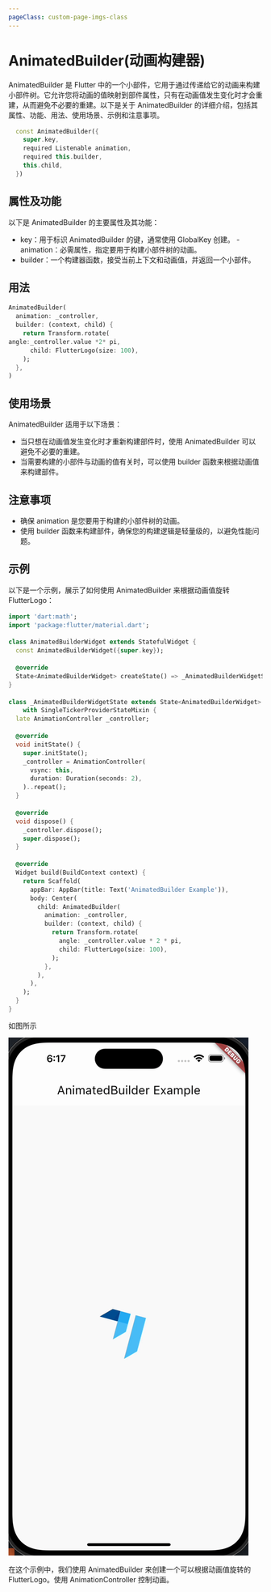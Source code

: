 ```yaml
---
pageClass: custom-page-imgs-class
---
```


# AnimatedBuilder(动画构建器)

AnimatedBuilder 是 Flutter 中的一个小部件，它用于通过传递给它的动画来构建小部件树。它允许您将动画的值映射到部件属性，只有在动画值发生变化时才会重建，从而避免不必要的重建。以下是关于 AnimatedBuilder 的详细介绍，包括其属性、功能、用法、使用场景、示例和注意事项。

```dart
  const AnimatedBuilder({
    super.key,
    required Listenable animation,
    required this.builder,
    this.child,
  })
```

## 属性及功能

以下是 AnimatedBuilder 的主要属性及其功能：

- key：用于标识 AnimatedBuilder 的键，通常使用 GlobalKey 创建。
  -animation：必需属性，指定要用于构建小部件树的动画。
- builder：一个构建器函数，接受当前上下文和动画值，并返回一个小部件。

## 用法

```dart
AnimatedBuilder(
  animation: _controller,
  builder: (context, child) {
    return Transform.rotate(
angle:_controller.value *2* pi,
      child: FlutterLogo(size: 100),
    );
  },
)
```

## 使用场景

AnimatedBuilder 适用于以下场景：

- 当只想在动画值发生变化时才重新构建部件时，使用 AnimatedBuilder 可以避免不必要的重建。
- 当需要构建的小部件与动画的值有关时，可以使用 builder 函数来根据动画值来构建部件。

## 注意事项

- 确保 animation 是您要用于构建的小部件树的动画。
- 使用 builder 函数来构建部件，确保您的构建逻辑是轻量级的，以避免性能问题。

## 示例

以下是一个示例，展示了如何使用 AnimatedBuilder 来根据动画值旋转 FlutterLogo：

```dart
import 'dart:math';
import 'package:flutter/material.dart';

class AnimatedBuilderWidget extends StatefulWidget {
  const AnimatedBuilderWidget({super.key});

  @override
  State<AnimatedBuilderWidget> createState() => _AnimatedBuilderWidgetState();
}

class _AnimatedBuilderWidgetState extends State<AnimatedBuilderWidget>
    with SingleTickerProviderStateMixin {
  late AnimationController _controller;

  @override
  void initState() {
    super.initState();
    _controller = AnimationController(
      vsync: this,
      duration: Duration(seconds: 2),
    )..repeat();
  }

  @override
  void dispose() {
    _controller.dispose();
    super.dispose();
  }

  @override
  Widget build(BuildContext context) {
    return Scaffold(
      appBar: AppBar(title: Text('AnimatedBuilder Example')),
      body: Center(
        child: AnimatedBuilder(
          animation: _controller,
          builder: (context, child) {
            return Transform.rotate(
              angle: _controller.value * 2 * pi,
              child: FlutterLogo(size: 100),
            );
          },
        ),
      ),
    );
  }
}

```

如图所示

![AnimatedBuilderWidget](./imgs/AnimatedBuilderWidget.gif)

在这个示例中，我们使用 AnimatedBuilder 来创建一个可以根据动画值旋转的 FlutterLogo。使用 AnimationController 控制动画。
